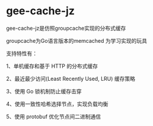 # gee-cache-jz
gee-cache-jz是仿照groupcache实现的分布式缓存

groupcache为Go语言版本的memcached
为学习实现的玩具

支持特性有：

1、单机缓存和基于 HTTP 的分布式缓存

2、最近最少访问(Least Recently Used, LRU) 缓存策略

3、使用 Go 锁机制防止缓存击穿

4、使用一致性哈希选择节点，实现负载均衡

5、使用 protobuf 优化节点间二进制通信

